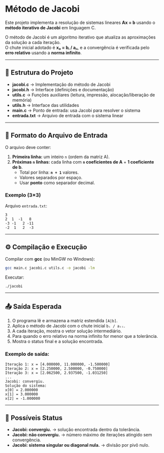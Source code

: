 # Método de Jacobi

Este projeto implementa a resolução de sistemas lineares **Ax = b** usando o **método iterativo de Jacobi** em linguagem C.  

O método de Jacobi é um algoritmo iterativo que atualiza as aproximações da solução a cada iteração.  
O chute inicial adotado é **x₀ = bᵢ / aᵢᵢ**, e a convergência é verificada pelo **erro relativo** usando a **norma infinito**.

---

## 📂 Estrutura do Projeto

- **jacobi.c** → Implementação do método de Jacobi  
- **jacobi.h** → Interface (definições e documentação)  
- **utils.c** → Funções auxiliares (leitura, impressão, alocação/liberação de memória)  
- **utils.h** → Interface das utilidades  
- **main.c** → Ponto de entrada: usa Jacobi para resolver o sistema  
- **entrada.txt** → Arquivo de entrada com o sistema linear  

---

## 📌 Formato do Arquivo de Entrada

O arquivo deve conter:

1. **Primeira linha:** um inteiro `n` (ordem da matriz A).  
2. **Próximas `n` linhas:** cada linha com **`n` coeficientes de A** + **1 coeficiente de b**.  
   - Total por linha: **`n + 1`** valores.  
   - Valores separados por espaço.  
   - Usar **ponto** como separador decimal.  

### Exemplo (3×3)

Arquivo `entrada.txt`:

```
3
2  1  -1   8
-3 -1   2 -11
-2  1   2  -3
```

---

## ⚙️ Compilação e Execução

Compilar com **gcc** (ou MinGW no Windows):

```bash
gcc main.c jacobi.c utils.c -o jacobi -lm
```

Executar:

```bash
./jacobi
```

---

## 📤 Saída Esperada

1. O programa lê e armazena a matriz estendida `[A|b]`.  
2. Aplica o método de Jacobi com o chute inicial `bᵢ / aᵢᵢ`.  
3. A cada iteração, mostra o vetor solução intermediário.  
4. Para quando o erro relativo na norma infinito for menor que a tolerância.  
5. Mostra o status final e a solução encontrada.  

### Exemplo de saída:

```
Iteração 1: x = [4.000000, 11.000000, -1.500000]
Iteração 2: x = [2.250000, 2.500000, -0.750000]
Iteração 3: x = [2.062500, 2.937500, -1.031250]
...
Jacobi: convergiu.
Solução do sistema:
x[0] = 2.000000
x[1] = 3.000000
x[2] = -1.000000
```

---

## 🚩 Possíveis Status

- **Jacobi: convergiu.** → solução encontrada dentro da tolerância.  
- **Jacobi: não convergiu.** → número máximo de iterações atingido sem convergência.  
- **Jacobi: sistema singular ou diagonal nula.** → divisão por pivô nulo.  
